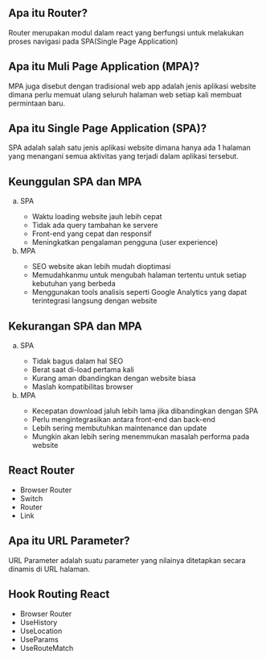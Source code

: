 <h2> Apa itu Router? </h2>
Router merupakan modul dalam react yang berfungsi untuk melakukan proses navigasi pada SPA(Single Page Application)
<h2> Apa itu Muli Page Application (MPA)? </h2>
MPA juga disebut dengan tradisional web app adalah jenis aplikasi website dimana perlu memuat ulang seluruh halaman web setiap kali membuat permintaan baru.
<h2> Apa itu Single Page Application (SPA)? </h2>
SPA adalah salah satu jenis aplikasi website dimana hanya ada 1 halaman yang menangani semua aktivitas yang terjadi dalam aplikasi tersebut.
<h2> Keunggulan SPA dan MPA </h2>
    <ol type="a">
        <li>SPA</li>
            <ul>
                <li>Waktu loading website jauh lebih cepat</li>
                <li>Tidak ada query tambahan ke servere</li>
                <li>Front-end yang cepat dan responsif</li>
                <li>Meningkatkan pengalaman pengguna (user experience)</li>
            </ul>
        <li>MPA</li>
            <ul>
                <li>SEO website akan lebih mudah dioptimasi</li>
                <li>Memudahkanmu untuk mengubah halaman tertentu untuk setiap   kebutuhan             yang berbeda</li>
                <li>Menggunakan tools analisis seperti Google Analytics yang    dapat          terintegrasi langsung dengan website</li>
            </ul>
    </ol>
<h2> Kekurangan SPA dan MPA </h2>
    <ol type="a">
        <li>SPA</li>
            <ul>
                <li>Tidak bagus dalam hal SEO</li>
                <li>Berat saat di-load pertama kali</li>
                <li>Kurang aman dbandingkan dengan website biasa</li>
                <li>Maslah kompatibilitas browser</li>
            </ul>
        <li>MPA</li>
            <ul>
                <li>Kecepatan download jaluh lebih lama jika dibandingkan dengan SPA</          li>
                <li>Perlu mengintegrasikan antara front-end dan back-end</li>
                <li>Lebih sering membutuhkan maintenance dan update</li>
                <li>Mungkin akan lebih sering menemmukan masalah performa pada website</li>
            </ul>
    </ol>
<h2> React Router</h2>
    <ul>
        <li>Browser Router</li>
        <li>Switch</li>
        <li>Router</li>
        <li>Link</li>
    </ul>
<h2> Apa itu URL Parameter? </h2>
URL Parameter adalah suatu parameter yang nilainya ditetapkan secara dinamis di URL halaman.
<h2> Hook Routing React </h2>
<ul>
<li>Browser Router</li>
<li>UseHistory</li>
<li>UseLocation</li>
<li>UseParams</li>
<li>UseRouteMatch</li>
</ul>
